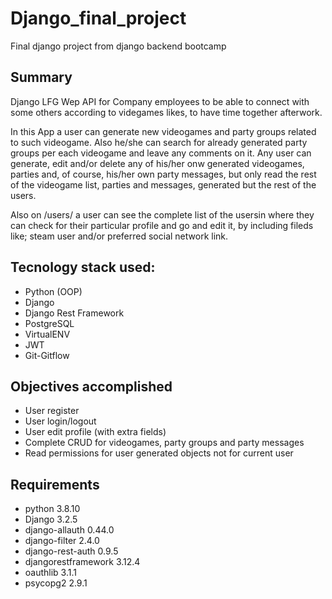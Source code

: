 # Django_final_project
Final django project from django backend bootcamp 

## Summary
Django LFG Wep API for Company employees to be able to connect with some others according to videgames likes, to have time together afterwork.

In this App a user can generate new videogames and party groups related to such videogame. 
Also he/she can search for already generated party groups per each videogame and leave any comments on it.
Any user can generate, edit and/or delete any of his/her onw generated videogames, parties and, of course, his/her own party messages, 
but only read the rest of the videogame list, parties and messages, generated but the rest of the users.

Also on /users/ a user can see the complete list of the usersin where they can check for their particular profile and go and edit it, by including fileds like;
steam user and/or preferred social network link.

## Tecnology stack used:
* Python (OOP)
* Django
* Django Rest Framework
* PostgreSQL
* VirtualENV
* JWT
* Git-Gitflow

## Objectives accomplished
* User register
* User login/logout
* User edit profile (with extra fields)
* Complete CRUD for videogames, party groups and party messages
* Read permissions for user generated objects not for current user

## Requirements
* python              3.8.10
* Django              3.2.5
* django-allauth      0.44.0
* django-filter       2.4.0
* django-rest-auth    0.9.5
* djangorestframework 3.12.4
* oauthlib            3.1.1
* psycopg2            2.9.1
